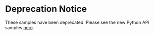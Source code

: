 # Deprecation Notice

These samples have been deprecated. Please see the new Python API samples [here](https://github.com/auth0-samples/auth0-python-web-app).
